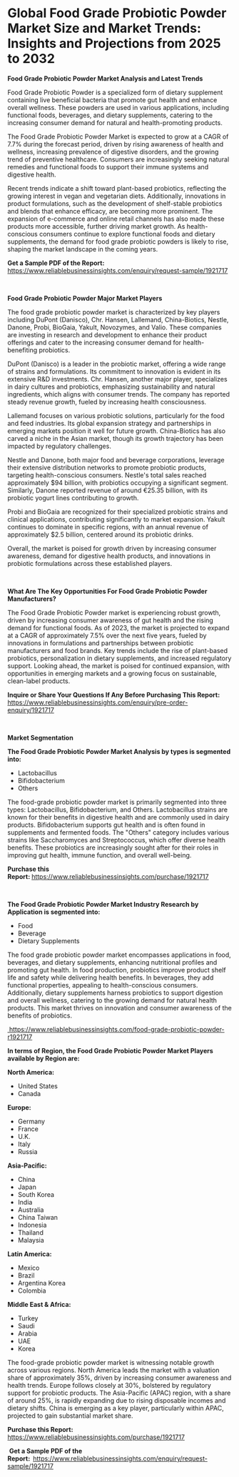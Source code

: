 <p><h1>Global Food Grade Probiotic Powder Market Size and Market Trends: Insights and Projections from 2025 to 2032</h1></p><p><strong>Food Grade Probiotic Powder Market Analysis and Latest Trends</strong></p>
<p><p>Food Grade Probiotic Powder is a specialized form of dietary supplement containing live beneficial bacteria that promote gut health and enhance overall wellness. These powders are used in various applications, including functional foods, beverages, and dietary supplements, catering to the increasing consumer demand for natural and health-promoting products. </p><p>The Food Grade Probiotic Powder Market is expected to grow at a CAGR of 7.7% during the forecast period, driven by rising awareness of health and wellness, increasing prevalence of digestive disorders, and the growing trend of preventive healthcare. Consumers are increasingly seeking natural remedies and functional foods to support their immune systems and digestive health. </p><p>Recent trends indicate a shift toward plant-based probiotics, reflecting the growing interest in vegan and vegetarian diets. Additionally, innovations in product formulations, such as the development of shelf-stable probiotics and blends that enhance efficacy, are becoming more prominent. The expansion of e-commerce and online retail channels has also made these products more accessible, further driving market growth. As health-conscious consumers continue to explore functional foods and dietary supplements, the demand for food grade probiotic powders is likely to rise, shaping the market landscape in the coming years.</p></p>
<p><strong>Get a Sample PDF of the Report:&nbsp;</strong> <a href="https://www.reliablebusinessinsights.com/enquiry/request-sample/1921717?utm_campaign=2247&utm_medium=2&utm_source=Github&utm_content=ia&utm_term=15042025&utm_id=food-grade-probiotic-powder">https://www.reliablebusinessinsights.com/enquiry/request-sample/1921717</a></p>
<p>&nbsp;</p>
<p><strong>Food Grade Probiotic Powder Major Market Players</strong></p>
<p><p>The food grade probiotic powder market is characterized by key players including DuPont (Danisco), Chr. Hansen, Lallemand, China-Biotics, Nestle, Danone, Probi, BioGaia, Yakult, Novozymes, and Valio. These companies are investing in research and development to enhance their product offerings and cater to the increasing consumer demand for health-benefiting probiotics.</p><p>DuPont (Danisco) is a leader in the probiotic market, offering a wide range of strains and formulations. Its commitment to innovation is evident in its extensive R&D investments. Chr. Hansen, another major player, specializes in dairy cultures and probiotics, emphasizing sustainability and natural ingredients, which aligns with consumer trends. The company has reported steady revenue growth, fueled by increasing health consciousness.</p><p>Lallemand focuses on various probiotic solutions, particularly for the food and feed industries. Its global expansion strategy and partnerships in emerging markets position it well for future growth. China-Biotics has also carved a niche in the Asian market, though its growth trajectory has been impacted by regulatory challenges.</p><p>Nestle and Danone, both major food and beverage corporations, leverage their extensive distribution networks to promote probiotic products, targeting health-conscious consumers. Nestle's total sales reached approximately $94 billion, with probiotics occupying a significant segment. Similarly, Danone reported revenue of around €25.35 billion, with its probiotic yogurt lines contributing to growth.</p><p>Probi and BioGaia are recognized for their specialized probiotic strains and clinical applications, contributing significantly to market expansion. Yakult continues to dominate in specific regions, with an annual revenue of approximately $2.5 billion, centered around its probiotic drinks.</p><p>Overall, the market is poised for growth driven by increasing consumer awareness, demand for digestive health products, and innovations in probiotic formulations across these established players.</p></p>
<p>&nbsp;</p>
<p><strong>What Are The Key Opportunities For Food Grade Probiotic Powder Manufacturers?</strong></p>
<p><p>The Food Grade Probiotic Powder market is experiencing robust growth, driven by increasing consumer awareness of gut health and the rising demand for functional foods. As of 2023, the market is projected to expand at a CAGR of approximately 7.5% over the next five years, fueled by innovations in formulations and partnerships between probiotic manufacturers and food brands. Key trends include the rise of plant-based probiotics, personalization in dietary supplements, and increased regulatory support. Looking ahead, the market is poised for continued expansion, with opportunities in emerging markets and a growing focus on sustainable, clean-label products.</p></p>
<p><strong>Inquire or Share Your Questions If Any Before Purchasing This Report:</strong> <a href="https://www.reliablebusinessinsights.com/enquiry/pre-order-enquiry/1921717?utm_campaign=2247&utm_medium=2&utm_source=Github&utm_content=ia&utm_term=15042025&utm_id=food-grade-probiotic-powder">https://www.reliablebusinessinsights.com/enquiry/pre-order-enquiry/1921717</a></p>
<p>&nbsp;</p>
<p><strong>Market Segmentation</strong></p>
<p><strong>The Food Grade Probiotic Powder Market Analysis by types is segmented into:</strong></p>
<p><ul><li>Lactobacillus</li><li>Bifidobacterium</li><li>Others</li></ul></p>
<p><p>The food-grade probiotic powder market is primarily segmented into three types: Lactobacillus, Bifidobacterium, and Others. Lactobacillus strains are known for their benefits in digestive health and are commonly used in dairy products. Bifidobacterium supports gut health and is often found in supplements and fermented foods. The "Others" category includes various strains like Saccharomyces and Streptococcus, which offer diverse health benefits. These probiotics are increasingly sought after for their roles in improving gut health, immune function, and overall well-being.</p></p>
<p><strong>Purchase this Report:&nbsp;</strong><a href="https://www.reliablebusinessinsights.com/purchase/1921717?utm_campaign=2247&utm_medium=2&utm_source=Github&utm_content=ia&utm_term=15042025&utm_id=food-grade-probiotic-powder">https://www.reliablebusinessinsights.com/purchase/1921717</a></p>
<p>&nbsp;</p>
<p><strong>The Food Grade Probiotic Powder Market Industry Research by Application is segmented into:</strong></p>
<p><ul><li>Food</li><li>Beverage</li><li>Dietary Supplements</li></ul></p>
<p><p>The food grade probiotic powder market encompasses applications in food, beverages, and dietary supplements, enhancing nutritional profiles and promoting gut health. In food production, probiotics improve product shelf life and safety while delivering health benefits. In beverages, they add functional properties, appealing to health-conscious consumers. Additionally, dietary supplements harness probiotics to support digestion and overall wellness, catering to the growing demand for natural health products. This market thrives on innovation and consumer awareness of the benefits of probiotics.</p></p>
<p><a href="https://www.reliablebusinessinsights.com/food-grade-probiotic-powder-r1921717?utm_campaign=2247&utm_medium=2&utm_source=Github&utm_content=ia&utm_term=15042025&utm_id=food-grade-probiotic-powder">&nbsp;https://www.reliablebusinessinsights.com/food-grade-probiotic-powder-r1921717</a></p>
<p><strong>In terms of Region, the Food Grade Probiotic Powder Market Players available by Region are:</strong></p>
<p>
    <p> <strong> North America: </strong>
        <ul>
            <li>United States</li>
            <li>Canada</li>
        </ul>
        </p> 
    <p> <strong> Europe: </strong>
        <ul>
            <li>Germany</li>
            <li>France</li>
            <li>U.K.</li>
            <li>Italy</li>
            <li>Russia</li>
        </ul>
        </p> 
    <p> <strong> Asia-Pacific: </strong>
        <ul>
            <li>China</li>
            <li>Japan</li>
            <li>South Korea</li>
            <li>India</li>
            <li>Australia</li>
            <li>China Taiwan</li>
            <li>Indonesia</li>
            <li>Thailand</li>
            <li>Malaysia</li>
        </ul>
        </p> 
    <p> <strong> Latin America: </strong>
        <ul>
            <li>Mexico</li>
            <li>Brazil</li>
            <li>Argentina Korea</li>
            <li>Colombia</li>
        </ul>
        </p> 
    <p> <strong> Middle East & Africa: </strong>
        <ul>
            <li>Turkey</li>
            <li>Saudi</li>
            <li>Arabia</li>
            <li>UAE</li>
            <li>Korea</li>
        </ul>
    </p>
    </p>
<p><p>The food-grade probiotic powder market is witnessing notable growth across various regions. North America leads the market with a valuation share of approximately 35%, driven by increasing consumer awareness and health trends. Europe follows closely at 30%, bolstered by regulatory support for probiotic products. The Asia-Pacific (APAC) region, with a share of around 25%, is rapidly expanding due to rising disposable incomes and dietary shifts. China is emerging as a key player, particularly within APAC, projected to gain substantial market share.</p></p>
<p><strong>Purchase this Report: </strong><a href="https://www.reliablebusinessinsights.com/purchase/1921717?utm_campaign=2247&utm_medium=2&utm_source=Github&utm_content=ia&utm_term=15042025&utm_id=food-grade-probiotic-powder">https://www.reliablebusinessinsights.com/purchase/1921717</a></p>
<p>&nbsp;<strong>Get a Sample PDF of the Report:&nbsp;&nbsp;</strong><a href="https://www.reliablebusinessinsights.com/enquiry/request-sample/1921717?utm_campaign=2247&utm_medium=2&utm_source=Github&utm_content=ia&utm_term=15042025&utm_id=food-grade-probiotic-powder">https://www.reliablebusinessinsights.com/enquiry/request-sample/1921717</a></p>
<p><strong></strong></p>
<p><p></p><p></p><p></p></p>